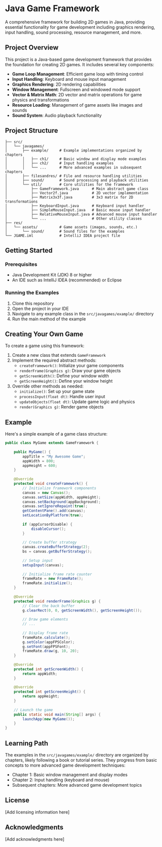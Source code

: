 # Java Game Framework

A comprehensive framework for building 2D games in Java, providing essential functionality for game development including graphics rendering, input handling, sound processing, resource management, and more.

## Project Overview

This project is a Java-based game development framework that provides the foundation for creating 2D games. It includes several key components:

- **Game Loop Management**: Efficient game loop with timing control
- **Input Handling**: Keyboard and mouse input management
- **Graphics Rendering**: 2D rendering capabilities
- **Window Management**: Fullscreen and windowed mode support
- **Vector & Matrix Math**: 2D vector and matrix operations for game physics and transformations
- **Resource Loading**: Management of game assets like images and sounds
- **Sound System**: Audio playback functionality

## Project Structure

```
├── src/
│   └── javagames/
│       ├── example/     # Example implementations organized by chapters
│       │   ├── ch1/     # Basic window and display mode examples
│       │   ├── ch2/     # Input handling examples
│       │   └── ...      # More advanced examples in subsequent chapters
│       ├── filesandres/ # File and resource handling utilities
│       ├── sound/       # Sound processing and playback utilities
│       └── util/        # Core utilities for the framework
│           ├── GameFramework.java      # Main abstract game class
│           ├── Vector2f.java           # 2D vector implementation
│           ├── Matrix3x3f.java         # 3x3 matrix for 2D transformations
│           ├── KeyboardInput.java      # Keyboard input handler
│           ├── SimpleMouseInput.java   # Basic mouse input handler
│           ├── RelativeMouseInput.java # Advanced mouse input handler
│           └── ...                     # Other utility classes
├── res/
│   └── assets/          # Game assets (images, sounds, etc.)
│       └── sound/       # Sound files for the examples
└── JGAME.iml            # IntelliJ IDEA project file
```

## Getting Started

### Prerequisites

- Java Development Kit (JDK) 8 or higher
- An IDE such as IntelliJ IDEA (recommended) or Eclipse

### Running the Examples

1. Clone this repository
2. Open the project in your IDE
3. Navigate to any example class in the `src/javagames/example/` directory
4. Run the main method of the example

## Creating Your Own Game

To create a game using this framework:

1. Create a new class that extends `GameFramework`
2. Implement the required abstract methods:
   - `createFramework()`: Initialize your game components
   - `renderFrame(Graphics g)`: Draw your game objects
   - `getScreenWidth()`: Define your window width
   - `getScreenHeight()`: Define your window height
3. Override other methods as needed:
   - `initialize()`: Set up your game state
   - `processInput(float dt)`: Handle user input
   - `updateObjects(float dt)`: Update game logic and physics
   - `render(Graphics g)`: Render game objects

## Example

Here's a simple example of a game class structure:

```java
public class MyGame extends GameFramework {
    
    public MyGame() {
        appTitle = "My Awesome Game";
        appWidth = 800;
        appHeight = 600;
    }
    
    @Override
    protected void createFramework() {
        // Initialize framework components
        canvas = new Canvas();
        canvas.setSize(appWidth, appHeight);
        canvas.setBackground(appBackground);
        canvas.setIgnoreRepaint(true);
        getContentPane().add(canvas);
        setLocationByPlatform(true);
        
        if (appCursorDisable) {
            disableCursor();
        }
        
        // Create buffer strategy
        canvas.createBufferStrategy(2);
        bs = canvas.getBufferStrategy();
        
        // Setup input
        setupInput(canvas);
        
        // Initialize frame rate counter
        frameRate = new FrameRate();
        frameRate.initialize();
    }
    
    @Override
    protected void renderFrame(Graphics g) {
        // Clear the back buffer
        g.clearRect(0, 0, getScreenWidth(), getScreenHeight());
        
        // Draw game elements
        // ...
        
        // Display frame rate
        frameRate.calculate();
        g.setColor(appFPSColor);
        g.setFont(appFPSFont);
        frameRate.draw(g, 10, 20);
    }
    
    @Override
    protected int getScreenWidth() {
        return appWidth;
    }
    
    @Override
    protected int getScreenHeight() {
        return appHeight;
    }
    
    // Launch the game
    public static void main(String[] args) {
        launchApp(new MyGame());
    }
}
```

## Learning Path

The examples in the `src/javagames/example/` directory are organized by chapters, likely following a book or tutorial series. They progress from basic concepts to more advanced game development techniques:

- Chapter 1: Basic window management and display modes
- Chapter 2: Input handling (keyboard and mouse)
- Subsequent chapters: More advanced game development topics

## License

[Add licensing information here]

## Acknowledgments

[Add acknowledgments here] 